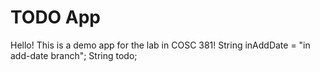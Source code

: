 # TODO App
Hello! This is a demo app for the lab in COSC 381!
 String inAddDate = "in add-date branch";
 String todo;
